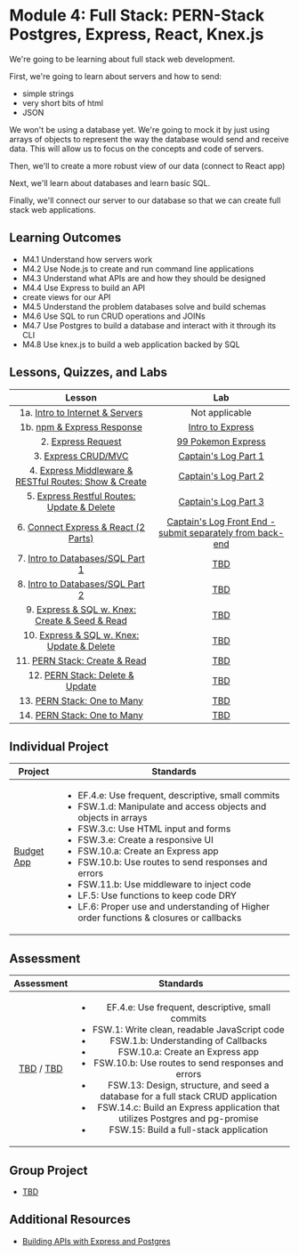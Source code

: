 # Module 4: Full Stack: PERN-Stack Postgres, Express, React, Knex.js

We're going to be learning about full stack web development.

First, we're going to learn about servers and how to send:

- simple strings
- very short bits of html
- JSON

We won't be using a database yet. We're going to mock it by just using arrays of objects to represent the way the database would send and receive data. This will allow us to focus on the concepts and code of servers.

Then, we'll to create a more robust view of our data (connect to React app)

Next, we'll learn about databases and learn basic SQL.

Finally, we'll connect our server to our database so that we can create full stack web applications.

## Learning Outcomes

- M4.1 Understand how servers work
- M4.2 Use Node.js to create and run command line applications
- M4.3 Understand what APIs are and how they should be designed
- M4.4 Use Express to build an API
- create views for our API
- M4.5 Understand the problem databases solve and build schemas
- M4.6 Use SQL to run CRUD operations and JOINs
- M4.7 Use Postgres to build a database and interact with it through its CLI
- M4.8 Use knex.js to build a web application backed by SQL

## Lessons, Quizzes, and Labs

|                                            Lesson                                             |                                                      Lab                                                       |
| :-------------------------------------------------------------------------------------------: | :------------------------------------------------------------------------------------------------------------: |
|         1a. [Intro to Internet & Servers](./intro-to-internet-and-servers/README.md)          |                                                 Not applicable                                                 |
|              1b. [npm & Express Response](./intro-to-express-response/README.md)              |                      [Intro to Express](https://github.com/joinpursuit/intro-to-express)                       |
|                  2. [Express Request](./intro-to-express-request/README.md)                   |                    [99 Pokemon Express](https://github.com/joinpursuit/99-pokemon-express)                     |
|                3. [Express CRUD/MVC](./express-rest-crud-mvc-index/README.md)                 |                      [Captain's Log Part 1](https://github.com/joinpursuit/captains-log)                       |
| 4. [Express Middleware & RESTful Routes: Show & Create](./express-rest-show-create/README.md) |                   [Captain's Log Part 2](https://github.com/joinpursuit/captains-log#part-2)                   |
|     5. [Express Restful Routes: Update & Delete](./express-rest-delete-update/README.md)      |                   [Captain's Log Part 3](https://github.com/joinpursuit/captains-log#part-3)                   |
|           6. [Connect Express & React (2 Parts)](./express-connect-react/README.md)           | [Captain's Log Front End - submit separately from back-end](https://github.com/joinpursuit/captains-log-react) |
|              7. [Intro to Databases/SQL Part 1](./intro-to-sql-part-1/README.md)              |                                     [TBD](https://github.com/joinpursuit/)                                     |
|              8. [Intro to Databases/SQL Part 2](./intro-to-sql-part-2/README.md)              |                                     [TBD](https://github.com/joinpursuit/)                                     |
|     9. [Express & SQL w. Knex: Create & Seed & Read](./express-sql-create-read/README.md)     |                                     [TBD](https://github.com/joinpursuit/)                                     |
|      10. [Express & SQL w. Knex: Update & Delete](./express-sql-delete-update/README.md)      |                                     [TBD](https://github.com/joinpursuit/)                                     |
|                 11. [PERN Stack: Create & Read](./pern-create-read/README.md)                 |                                     [TBD](https://github.com/joinpursuit/)                                     |
|               12. [PERN Stack: Delete & Update](./pern-update-delete/README.md)               |                                     [TBD](https://github.com/joinpursuit/)                                     |
|                13. [PERN Stack: One to Many](./pern-one-to-many-c-r/README.md)                |                                     [TBD](https://github.com/joinpursuit/)                                     |
|                14. [PERN Stack: One to Many](./pern-one-to-many-d-u/README.md)                |                                     [TBD](https://github.com/joinpursuit/)                                     |

## Individual Project

| Project                                                                   | Standards                                                                                                                                                                                                                                                                                                                                                                                                                                                                                                             |
| ------------------------------------------------------------------------- | --------------------------------------------------------------------------------------------------------------------------------------------------------------------------------------------------------------------------------------------------------------------------------------------------------------------------------------------------------------------------------------------------------------------------------------------------------------------------------------------------------------------- |
| [Budget App](https://github.com/joinpursuit/budgeting-app-project-prompt) | <ul><li>EF.4.e: Use frequent, descriptive, small commits</li><li>FSW.1.d: Manipulate and access objects and objects in arrays</li><li>FSW.3.c: Use HTML input and forms</li><li>FSW.3.e: Create a responsive UI</li><li>FSW.10.a: Create an Express app</li><li>FSW.10.b: Use routes to send responses and errors</li><li>FSW.11.b: Use middleware to inject code</li><li>LF.5: Use functions to keep code DRY</li><li>LF.6: Proper use and understanding of Higher order functions & closures or callbacks</li></ul> |

## Assessment

|                                                               Assessment                                                                |                                                                                                                                                                                                                                             Standards                                                                                                                                                                                                                                              |
| :-------------------------------------------------------------------------------------------------------------------------------------: | :------------------------------------------------------------------------------------------------------------------------------------------------------------------------------------------------------------------------------------------------------------------------------------------------------------------------------------------------------------------------------------------------------------------------------------------------------------------------------------------------: |
| [TBD](https://canvas.instructure.com/courses/1605748/assignments/) / [TBD](https://canvas.instructure.com/courses/1705731/assignments/) | <ul><li>EF.4.e: Use frequent, descriptive, small commits</li><li>FSW.1: Write clean, readable JavaScript code</li><li>FSW.1.b: Understanding of Callbacks</li><li>FSW.10.a: Create an Express app</li><li>FSW.10.b: Use routes to send responses and errors</li><li>FSW.13: Design, structure, and seed a database for a full stack CRUD application</li><li>FSW.14.c: Build an Express application that utilizes Postgres and pg-promise</li><li>FSW.15: Build a full-stack application</li></ul> |

## Group Project

- [TBD](https://github.com/joinpursuit/)

## Additional Resources

- [Building APIs with Express and Postgres](../node/building_apis_with_express_and_postgres/README.md)
